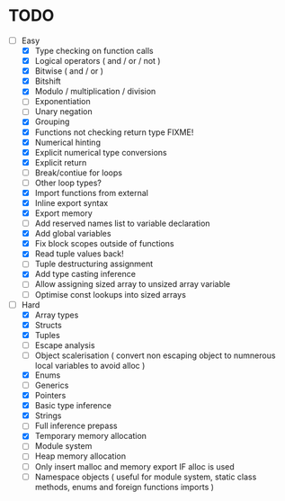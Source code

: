 # TODO

-  [ ] Easy
	- [X] Type checking on function calls
	- [X] Logical operators ( and / or / not )
	- [X] Bitwise ( and / or )
	- [X] Bitshift
	- [X] Modulo / multiplication / division
	- [ ] Exponentiation
	- [ ] Unary negation
	- [X] Grouping
	- [X] Functions not checking return type FIXME!
	- [X] Numerical hinting
	- [X] Explicit numerical type conversions
	- [X] Explicit return
	- [ ] Break/contiue for loops
	- [ ] Other loop types?
	- [X] Import functions from external
	- [X] Inline export syntax
	- [X] Export memory
	- [ ] Add reserved names list to variable declaration
	- [X] Add global variables
	- [X] Fix block scopes outside of functions
	- [X] Read tuple values back!
	- [ ] Tuple destructuring assignment
	- [X] Add type casting inference
	- [ ] Allow assigning sized array to unsized array variable
	- [ ] Optimise const lookups into sized arrays
- [ ] Hard
	- [X] Array types
	- [X] Structs
	- [X] Tuples
	- [ ] Escape analysis
	- [ ] Object scalerisation ( convert non escaping object to numnerous local variables to avoid alloc )
	- [X] Enums
	- [ ] Generics
	- [X] Pointers
	- [X] Basic type inference
	- [X] Strings
	- [ ] Full inference prepass
	- [X] Temporary memory allocation
	- [ ] Module system
	- [ ] Heap memory allocation
	- [ ] Only insert malloc and memory export IF alloc is used
	- [ ] Namespace objects ( useful for module system, static class methods, enums and foreign functions imports )
